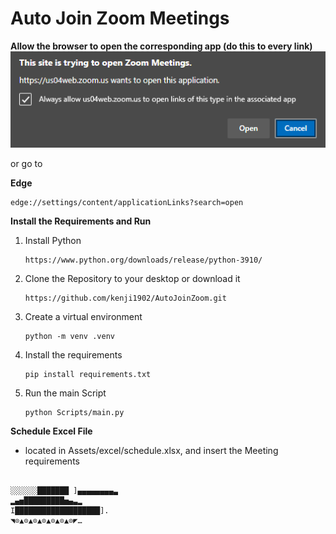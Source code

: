 # Auto Join Zoom Meetings
**Allow the browser to open the corresponding app (do this to every link)**
![image](Assets/images/allow.png)

or go to

**Edge**
```
edge://settings/content/applicationLinks?search=open
```

**Install the Requirements and Run**
1. Install Python
    ```
    https://www.python.org/downloads/release/python-3910/
    ```
2. Clone the Repository to your desktop or download it
    ```
    https://github.com/kenji1902/AutoJoinZoom.git
    ```
3. Create a virtual environment 
    ```
    python -m venv .venv
    ```
4. Install the requirements
    ```
    pip install requirements.txt 
    ```
5. Run the main Script
    ```
    python Scripts/main.py
    ```

**Schedule Excel File**
- located in Assets/excel/schedule.xlsx, and insert the Meeting requirements

```

░░░░░░███████ ]▄▄▄▄▄▄▄▄▃
▂▄▅█████████▅▄▃▂
I███████████████████].
◥⊙▲⊙▲⊙▲⊙▲⊙▲⊙▲⊙◤…
```
